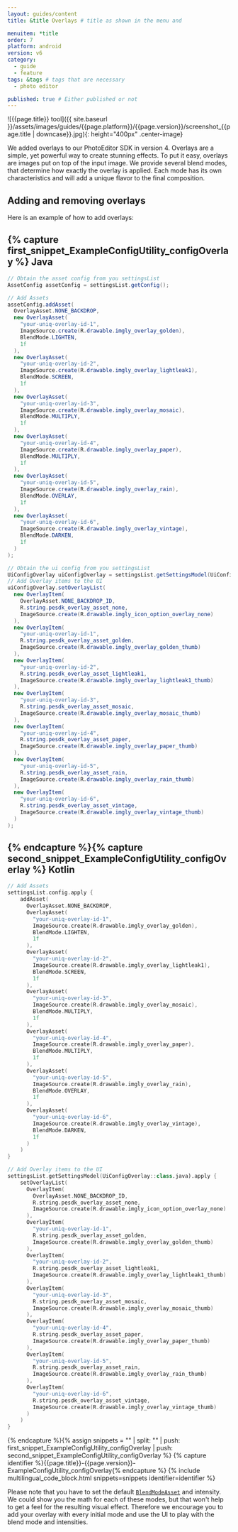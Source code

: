 ```yaml
---
layout: guides/content
title: &title Overlays # title as shown in the menu and 

menuitem: *title
order: 7
platform: android
version: v6
category: 
  - guide
  - feature
tags: &tags # tags that are necessary
  - photo editor 

published: true # Either published or not 
---
```


![{{page.title}} tool]({{ site.baseurl }}/assets/images/guides/{{page.platform}}/{{page.version}}/screenshot_{{page.title | downcase}}.jpg){: height="400px" .center-image}

We added overlays to our PhotoEditor SDK in version 4. Overlays are a simple, yet powerful way to create stunning effects.
To put it easy, overlays are images put on top of the input image.
We provide several blend modes, that determine how exactly the overlay is applied.
Each mode has its own characteristics and will add a unique flavor to the final composition.

## Adding and removing overlays

Here is an example of how to add overlays:

{% capture first_snippet_ExampleConfigUtility_configOverlay %}
Java
---
``````java
// Obtain the asset config from you settingsList
AssetConfig assetConfig = settingsList.getConfig();

// Add Assets
assetConfig.addAsset(
  OverlayAsset.NONE_BACKDROP,
  new OverlayAsset(
    "your-uniq-overlay-id-1",
    ImageSource.create(R.drawable.imgly_overlay_golden),
    BlendMode.LIGHTEN,
    1f
  ),
  new OverlayAsset(
    "your-uniq-overlay-id-2",
    ImageSource.create(R.drawable.imgly_overlay_lightleak1),
    BlendMode.SCREEN,
    1f
  ),
  new OverlayAsset(
    "your-uniq-overlay-id-3",
    ImageSource.create(R.drawable.imgly_overlay_mosaic),
    BlendMode.MULTIPLY,
    1f
  ),
  new OverlayAsset(
    "your-uniq-overlay-id-4",
    ImageSource.create(R.drawable.imgly_overlay_paper),
    BlendMode.MULTIPLY,
    1f
  ),
  new OverlayAsset(
    "your-uniq-overlay-id-5",
    ImageSource.create(R.drawable.imgly_overlay_rain),
    BlendMode.OVERLAY,
    1f
  ),
  new OverlayAsset(
    "your-uniq-overlay-id-6",
    ImageSource.create(R.drawable.imgly_overlay_vintage),
    BlendMode.DARKEN,
    1f
  )
);

// Obtain the ui config from you settingsList
UiConfigOverlay uiConfigOverlay = settingsList.getSettingsModel(UiConfigOverlay.class);
// Add Overlay items to the UI
uiConfigOverlay.setOverlayList(
  new OverlayItem(
    OverlayAsset.NONE_BACKDROP_ID,
    R.string.pesdk_overlay_asset_none,
    ImageSource.create(R.drawable.imgly_icon_option_overlay_none)
  ),
  new OverlayItem(
    "your-uniq-overlay-id-1",
    R.string.pesdk_overlay_asset_golden,
    ImageSource.create(R.drawable.imgly_overlay_golden_thumb)
  ),
  new OverlayItem(
    "your-uniq-overlay-id-2",
    R.string.pesdk_overlay_asset_lightleak1,
    ImageSource.create(R.drawable.imgly_overlay_lightleak1_thumb)
  ),
  new OverlayItem(
    "your-uniq-overlay-id-3",
    R.string.pesdk_overlay_asset_mosaic,
    ImageSource.create(R.drawable.imgly_overlay_mosaic_thumb)
  ),
  new OverlayItem(
    "your-uniq-overlay-id-4",
    R.string.pesdk_overlay_asset_paper,
    ImageSource.create(R.drawable.imgly_overlay_paper_thumb)
  ),
  new OverlayItem(
    "your-uniq-overlay-id-5",
    R.string.pesdk_overlay_asset_rain,
    ImageSource.create(R.drawable.imgly_overlay_rain_thumb)
  ),
  new OverlayItem(
    "your-uniq-overlay-id-6",
    R.string.pesdk_overlay_asset_vintage,
    ImageSource.create(R.drawable.imgly_overlay_vintage_thumb)
  )
);
``````
{% endcapture %}{% capture second_snippet_ExampleConfigUtility_configOverlay %}
Kotlin
---
``````kotlin
// Add Assets
settingsList.config.apply {
    addAsset(
      OverlayAsset.NONE_BACKDROP,
      OverlayAsset(
        "your-uniq-overlay-id-1",
        ImageSource.create(R.drawable.imgly_overlay_golden),
        BlendMode.LIGHTEN,
        1f
      ),
      OverlayAsset(
        "your-uniq-overlay-id-2",
        ImageSource.create(R.drawable.imgly_overlay_lightleak1),
        BlendMode.SCREEN,
        1f
      ),
      OverlayAsset(
        "your-uniq-overlay-id-3",
        ImageSource.create(R.drawable.imgly_overlay_mosaic),
        BlendMode.MULTIPLY,
        1f
      ),
      OverlayAsset(
        "your-uniq-overlay-id-4",
        ImageSource.create(R.drawable.imgly_overlay_paper),
        BlendMode.MULTIPLY,
        1f
      ),
      OverlayAsset(
        "your-uniq-overlay-id-5",
        ImageSource.create(R.drawable.imgly_overlay_rain),
        BlendMode.OVERLAY,
        1f
      ),
      OverlayAsset(
        "your-uniq-overlay-id-6",
        ImageSource.create(R.drawable.imgly_overlay_vintage),
        BlendMode.DARKEN,
        1f
      )
    )
}

// Add Overlay items to the UI
settingsList.getSettingsModel(UiConfigOverlay::class.java).apply {
    setOverlayList(
      OverlayItem(
        OverlayAsset.NONE_BACKDROP_ID,
        R.string.pesdk_overlay_asset_none,
        ImageSource.create(R.drawable.imgly_icon_option_overlay_none)
      ),
      OverlayItem(
        "your-uniq-overlay-id-1",
        R.string.pesdk_overlay_asset_golden,
        ImageSource.create(R.drawable.imgly_overlay_golden_thumb)
      ),
      OverlayItem(
        "your-uniq-overlay-id-2",
        R.string.pesdk_overlay_asset_lightleak1,
        ImageSource.create(R.drawable.imgly_overlay_lightleak1_thumb)
      ),
      OverlayItem(
        "your-uniq-overlay-id-3",
        R.string.pesdk_overlay_asset_mosaic,
        ImageSource.create(R.drawable.imgly_overlay_mosaic_thumb)
      ),
      OverlayItem(
        "your-uniq-overlay-id-4",
        R.string.pesdk_overlay_asset_paper,
        ImageSource.create(R.drawable.imgly_overlay_paper_thumb)
      ),
      OverlayItem(
        "your-uniq-overlay-id-5",
        R.string.pesdk_overlay_asset_rain,
        ImageSource.create(R.drawable.imgly_overlay_rain_thumb)
      ),
      OverlayItem(
        "your-uniq-overlay-id-6",
        R.string.pesdk_overlay_asset_vintage,
        ImageSource.create(R.drawable.imgly_overlay_vintage_thumb)
      )
    )
}
``````
{% endcapture %}{% assign snippets = "" | split: "" | push: first_snippet_ExampleConfigUtility_configOverlay | push: second_snippet_ExampleConfigUtility_configOverlay %}
{% capture identifier %}{{page.title}}-{{page.version}}-ExampleConfigUtility_configOverlay{% endcapture %}
{% include multilingual_code_block.html snippets=snippets identifier=identifier %}

Please note that you have to set the default [`BlendModeAsset`]({{site.baseurl}}/apidocs/{{page.platform}}/{{page.version}}/index.html?ly/img/android/pesdk/backend/model/config/BlendModeAsset.html) and intensity.
We could show you the math for each of these modes, but that won't help to get a feel for the resulting visual effect. Therefore we encourage you to add your overlay 
with every initial mode and use the UI to play with the blend mode and intensities. 
